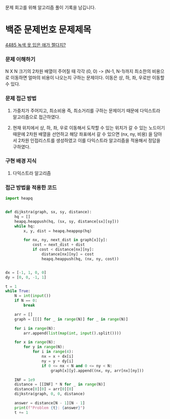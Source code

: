 문제 회고를 위해 알고리즘 풀이 기록을 남깁니다.

# 백준 문제번호 문제제목
[4485 녹색 옷 입은 애가 젤다지?](https://www.acmicpc.net/problem/4485)

### 문제 이해하기
N X N 크기의 2차원 배열이 주어질 때 각각 (0, 0) -> (N-1, N-1)까지
최소한의 비용으로 이동하면 얼마의 비용이 나오는지 구하는 문제이다.
이동은 상, 하, 좌, 우로만 이동할 수 있다.

### 문제 접근 방법
1. 가중치가 주어지고, 최소비용 즉, 최소거리를 구하는 문제이기 때문에 다익스트라
알고리즘으로 접근하였다.

2. 현재 위치에서 상, 하, 좌, 우로 이동해서 도착할 수 있는 위치가 갈 수 있는
노드이기 때문에 2차원 배열을 선언하고 해당 좌표에서 갈 수 있으면 (nx, ny, 비용)
을 담아서 2차원 인접리스트를 생성하였고 이를 다익스트라 알고리즘을 적용해서 정답을 구하였다.
   
### 구현 배경 지식
1. 다익스트라 알고리즘


### 접근 방법을 적용한 코드
```python
import heapq


def dijkstra(graph, sx, sy, distance):
    hq = []
    heapq.heappush(hq, (sx, sy, distance[sx][sy]))
    while hq:
        x, y, dist = heapq.heappop(hq)

        for nx, ny, next_dist in graph[x][y]:
            cost = next_dist + dist
            if cost < distance[nx][ny]:
                distance[nx][ny] = cost
                heapq.heappush(hq, (nx, ny, cost))


dx = [-1, 1, 0, 0]
dy = [0, 0, -1, 1]

t = 1
while True:
    N = int(input())
    if N == 0:
        break

    arr = []
    graph = [[[] for _ in range(N)] for _ in range(N)]

    for i in range(N):
        arr.append(list(map(int, input().split())))

    for x in range(N):
        for y in range(N):
            for i in range(4):
                nx = x + dx[i]
                ny = y + dy[i]
                if 0 <= nx < N and 0 <= ny < N:
                    graph[x][y].append((nx, ny, arr[nx][ny]))

    INF = 1e9
    distance = [[INF] * N for _ in range(N)]
    distance[0][0] = arr[0][0]
    dijkstra(graph, 0, 0, distance)

    answer = distance[N - 1][N - 1]
    print(f"Problem {t}: {answer}")
    t += 1

```

